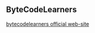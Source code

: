 ## ByteCodeLearners
<a href="https://www.bytecodelearners.tech">bytecodelearners official web-site</a>
